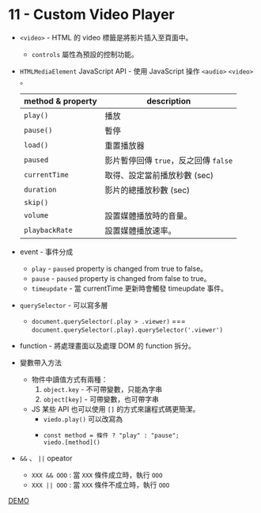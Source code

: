 # 11 - Custom Video Player

- `<video>` - HTML 的 video 標籤是將影片插入至頁面中。
    - `controls` 屬性為預設的控制功能。

- `HTMLMediaElement` JavaScript API - 使用 JavaScript 操作 `<audio>` `<video>` 。
    <table>
      <thead>
        <tr>
          <th>method & property	</th>
          <th>description</th>
        </tr>
      </thead>
      <tbody>
        <tr>
          <td><code>play()</code></td>
          <td>播放</td>
        </tr>
        <tr>
          <td><code>pause()</code></td>
          <td>暫停</td>
        </tr>
        <tr>
          <td><code>load()</code></td>
          <td>重置播放器</td>
        </tr>
        <tr>
          <td><code>paused</code></td>
          <td>影片暫停回傳 <code>true</code>，反之回傳 <code>false</code></td>
        </tr>
        <tr>
          <td><code>currentTime</code></td>
          <td>取得、設定當前播放秒數 (sec)</td>
        </tr>
        <tr>
          <td><code>duration</code></td>
          <td>影片的總播放秒數 (sec)</td>
        </tr>
        <tr>
          <td><code>skip()</code></td>
          <td></td>
        </tr>
        <tr>
          <td><code>volume</code></td>
          <td>設置媒體播放時的音量。</td>
        </tr>
        <tr>
          <td><code>playbackRate</code></td>
          <td>設置媒體播放速率。</td>
        </tr>
      </tbody>
    </table>

- event - 事件分成
    - `play` - `paused` property is changed from true to false。
    - `pause` - `paused` property is changed from false to true。
    - `timeupdate` - 當 currentTime 更新時會觸發 timeupdate 事件。

- `querySelector` - 可以寫多層
    - `document.querySelector(.play > .viewer)` === `document.querySelector(.play).querySelector('.viewer')`

- function - 將處理畫面以及處理 DOM 的 function 拆分。

- 變數帶入方法
    - 物件中讀值方式有兩種：
        1. `object.key` - 不可帶變數，只能為字串
        1. `object[key]` - 可帶變數，也可帶字串
    - JS 某些 API 也可以使用 `[]` 的方式來讓程式碼更簡潔。
        - `viedo.play()` 可以改寫為
        - ```
          const method = 條件 ? "play" : "pause";
          viedo.[method]()
          ```

- `&&` 、 `||` opeator
    - `XXX && OOO` : 當 `XXX` 條件成立時，執行 `OOO`
    - `XXX || OOO` : 當 `XXX` 條件不成立時，執行 `OOO`

[DEMO](https://gn00678465.github.io/JavaScript_30_exercise/11%20-%20Custom%20Video%20Player/index_EXERCISE.html)